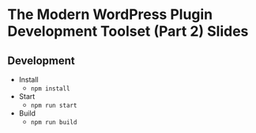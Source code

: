 # The Modern WordPress Plugin Development Toolset (Part 2) Slides

## Development

- Install
  - `npm install`
- Start
  - `npm run start`
- Build
  - `npm run build`
